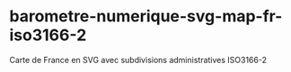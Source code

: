 # barometre-numerique-svg-map-fr-iso3166-2
Carte de France en SVG avec subdivisions administratives ISO3166-2
